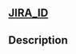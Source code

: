## [JIRA_ID](https://freshly.atlassian.net/browse/JIRA_ID)

## Description

<!--- Provide a general summary description of your chang